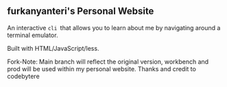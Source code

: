 ## furkanyanteri's Personal Website

An interactive `cli `that allows you to learn about me by navigating around a terminal emulator.

Built with HTML/JavaScript/less.

Fork-Note: 
Main branch will reflect the original version, workbench and prod will be used within my personal website.
Thanks and credit to codebytere
